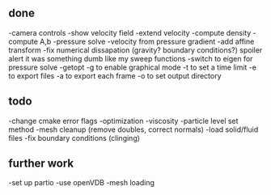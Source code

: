 ## done
-camera controls
-show velocity field
-extend velocity
-compute density
-compute A,b
-pressure solve
-velocity from pressure gradient
-add affine transform
-fix numerical dissapation (gravity? boundary conditions?) spoiler alert it was something dumb like my sweep functions
-switch to eigen for pressure solve
-getopt
    -g to enable graphical mode
    -t to set a time limit
    -e to export files
    -a to export each frame
    -o to set output directory

## todo
-change cmake error flags
-optimization
-viscosity
-particle level set method
-mesh cleanup (remove doubles, correct normals)
-load solid/fluid files
-fix boundary conditions (clinging)

## further work
-set up partio
-use openVDB
-mesh loading